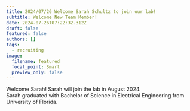 ```yaml
---
title: 2024/07/26 Welcome Sarah Schultz to join our lab!
subtitle: Welcome New Team Member!
date: 2024-07-26T07:22:32.312Z
draft: false
featured: false
authors: []
tags:
  - recruiting
image:
  filename: featured
  focal_point: Smart
  preview_only: false
---
```

Welcome Sarah! Sarah will join the lab in August 2024.\
Sarah graduated with Bachelor of Science in Electrical Engineering from University of Florida. 
